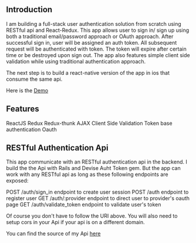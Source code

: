 ## Introduction

I am building a full-stack user authentication solution from scratch using RESTful api and React-Redux. This app allows user to sign in/ sign up using both a traditional email/password approach or OAuth approach. After successful sign in, user will be assigned an auth token. All subsequent request will be authenticated with token. The token will expire after certain time or be destroyed upon sign out. The app also features simple client side validation while using traditional authentication approach.

The next step is to build a react-native version of the app in ios that consume the same api.

Here is the [Demo](https://user-authentication.herokuapp.com/)

## Features

ReactJS
Redux
Redux-thunk
AJAX
Client Side Validation
Token base authentication
Oauth

## RESTful Authentication Api

This app communicate with an RESTful authentication api in the backend. I build the the Api with Rails and Devise Auht Token gem. But the app can work with any RESTful api as long as these following endpoints are exposed:

POST     /auth/sign_in         endpoint to create user session
POST     /auth                 endpoint to register user
GET      /auth/:provider       endpoint to direct user to provider's oauth page
GET      /auth/validate_token  endpoint to validate user's token 

Of course you don't have to follow the URI above. You will also need to setup cors in your Api if your api is on a different domain.

You can find the source of my Api [here](https://github.com/ypan887/auth_api)

